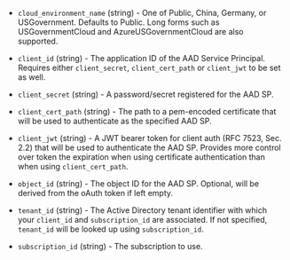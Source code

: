 <!-- Code generated from the comments of the Config struct in builder/azure/common/client/config.go; DO NOT EDIT MANUALLY -->

-   `cloud_environment_name` (string) - One of Public, China, Germany, or
    USGovernment. Defaults to Public. Long forms such as
    USGovernmentCloud and AzureUSGovernmentCloud are also supported.
    
-   `client_id` (string) - The application ID of the AAD Service Principal.
    Requires either `client_secret`, `client_cert_path` or `client_jwt` to be set as well.
    
-   `client_secret` (string) - A password/secret registered for the AAD SP.
    
-   `client_cert_path` (string) - The path to a pem-encoded certificate that will be used to authenticate
    as the specified AAD SP.
    
-   `client_jwt` (string) - A JWT bearer token for client auth (RFC 7523, Sec. 2.2) that will be used
    to authenticate the AAD SP. Provides more control over token the expiration
    when using certificate authentication than when using `client_cert_path`.
    
-   `object_id` (string) - The object ID for the AAD SP. Optional, will be derived from the oAuth token if left empty.
    
-   `tenant_id` (string) - The Active Directory tenant identifier with which your `client_id` and
    `subscription_id` are associated. If not specified, `tenant_id` will be
    looked up using `subscription_id`.
    
-   `subscription_id` (string) - The subscription to use.
    